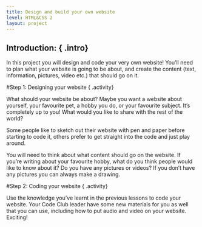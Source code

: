 ```yaml
---
title: Design and build your own website
level: HTML&CSS 2
layout: project
---
```


## __Introduction:__ { .intro}
In this project you will design and code your very own website! You’ll need to plan what your website is going to be about, and create the content (text, information, pictures, video etc.) that should go on it.

#Step 1: Designing your website { .activity}

What should your website be about? Maybe you want a website about yourself, your favourite pet, a hobby you do, or your favourite subject. It’s completely up to you! What would you like to share with the rest of the world?

Some people like to sketch out their website with pen and paper before starting to code it, others prefer to get straight into the code and just play around.

You will need to think about what content should go on the website. If you’re writing about your favourite hobby, what do you think people would like to know about it? Do you have any pictures or videos? If you don’t have any pictures you can always make a drawing.

#Step 2: Coding your website { .activity}

Use the knowledge you’ve learnt in the previous lessons to code your website. Your Code Club leader have some new materials for you as well that you can use, including how to put audio and video on your website. Exciting!
